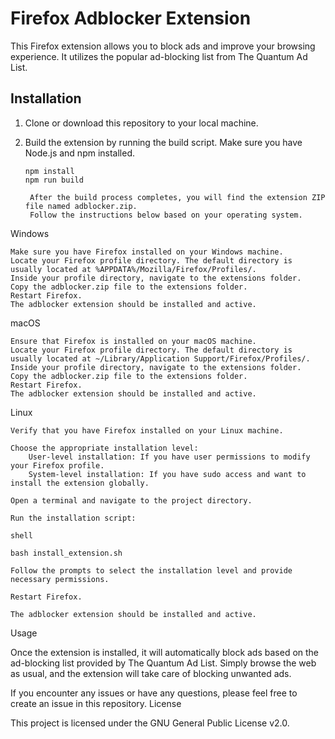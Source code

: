# Firefox Adblocker Extension

This Firefox extension allows you to block ads and improve your browsing experience. It utilizes the popular ad-blocking list from The Quantum Ad List.

## Installation

1. Clone or download this repository to your local machine.
2. Build the extension by running the build script. Make sure you have Node.js and npm installed.

   ```shell
   npm install
   npm run build

    After the build process completes, you will find the extension ZIP file named adblocker.zip.
    Follow the instructions below based on your operating system.

Windows

    Make sure you have Firefox installed on your Windows machine.
    Locate your Firefox profile directory. The default directory is usually located at %APPDATA%/Mozilla/Firefox/Profiles/.
    Inside your profile directory, navigate to the extensions folder.
    Copy the adblocker.zip file to the extensions folder.
    Restart Firefox.
    The adblocker extension should be installed and active.

macOS

    Ensure that Firefox is installed on your macOS machine.
    Locate your Firefox profile directory. The default directory is usually located at ~/Library/Application Support/Firefox/Profiles/.
    Inside your profile directory, navigate to the extensions folder.
    Copy the adblocker.zip file to the extensions folder.
    Restart Firefox.
    The adblocker extension should be installed and active.

Linux

    Verify that you have Firefox installed on your Linux machine.

    Choose the appropriate installation level:
        User-level installation: If you have user permissions to modify your Firefox profile.
        System-level installation: If you have sudo access and want to install the extension globally.

    Open a terminal and navigate to the project directory.

    Run the installation script:

    shell

    bash install_extension.sh

    Follow the prompts to select the installation level and provide necessary permissions.

    Restart Firefox.

    The adblocker extension should be installed and active.

Usage

Once the extension is installed, it will automatically block ads based on the ad-blocking list provided by The Quantum Ad List. Simply browse the web as usual, and the extension will take care of blocking unwanted ads.

If you encounter any issues or have any questions, please feel free to create an issue in this repository.
License

This project is licensed under the GNU General Public License v2.0.
